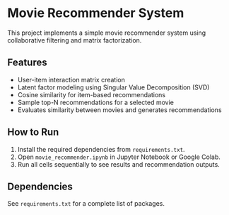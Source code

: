 # Movie Recommender System

This project implements a simple movie recommender system using collaborative filtering and matrix factorization.

## Features
- User-item interaction matrix creation
- Latent factor modeling using Singular Value Decomposition (SVD)
- Cosine similarity for item-based recommendations
- Sample top-N recommendations for a selected movie
- Evaluates similarity between movies and generates recommendations

## How to Run
1. Install the required dependencies from `requirements.txt`.
2. Open `movie_recommender.ipynb` in Jupyter Notebook or Google Colab.
3. Run all cells sequentially to see results and recommendation outputs.

## Dependencies
See `requirements.txt` for a complete list of packages.
